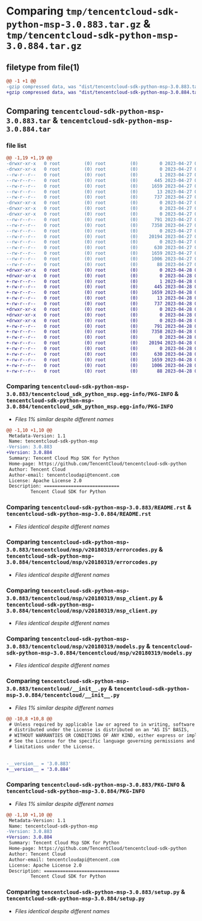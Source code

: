 # Comparing `tmp/tencentcloud-sdk-python-msp-3.0.883.tar.gz` & `tmp/tencentcloud-sdk-python-msp-3.0.884.tar.gz`

## filetype from file(1)

```diff
@@ -1 +1 @@
-gzip compressed data, was "dist/tencentcloud-sdk-python-msp-3.0.883.tar", last modified: Thu Apr 27 00:41:28 2023, max compression
+gzip compressed data, was "dist/tencentcloud-sdk-python-msp-3.0.884.tar", last modified: Fri Apr 28 02:31:42 2023, max compression
```

## Comparing `tencentcloud-sdk-python-msp-3.0.883.tar` & `tencentcloud-sdk-python-msp-3.0.884.tar`

### file list

```diff
@@ -1,19 +1,19 @@
-drwxr-xr-x   0 root         (0) root         (0)        0 2023-04-27 00:41:28.000000 tencentcloud-sdk-python-msp-3.0.883/
-drwxr-xr-x   0 root         (0) root         (0)        0 2023-04-27 00:41:28.000000 tencentcloud-sdk-python-msp-3.0.883/tencentcloud_sdk_python_msp.egg-info/
--rw-r--r--   0 root         (0) root         (0)        1 2023-04-27 00:41:28.000000 tencentcloud-sdk-python-msp-3.0.883/tencentcloud_sdk_python_msp.egg-info/dependency_links.txt
--rw-r--r--   0 root         (0) root         (0)      445 2023-04-27 00:41:28.000000 tencentcloud-sdk-python-msp-3.0.883/tencentcloud_sdk_python_msp.egg-info/SOURCES.txt
--rw-r--r--   0 root         (0) root         (0)     1659 2023-04-27 00:41:28.000000 tencentcloud-sdk-python-msp-3.0.883/tencentcloud_sdk_python_msp.egg-info/PKG-INFO
--rw-r--r--   0 root         (0) root         (0)       13 2023-04-27 00:41:28.000000 tencentcloud-sdk-python-msp-3.0.883/tencentcloud_sdk_python_msp.egg-info/top_level.txt
--rw-r--r--   0 root         (0) root         (0)      737 2023-04-27 00:41:28.000000 tencentcloud-sdk-python-msp-3.0.883/README.rst
-drwxr-xr-x   0 root         (0) root         (0)        0 2023-04-27 00:41:28.000000 tencentcloud-sdk-python-msp-3.0.883/tencentcloud/
-drwxr-xr-x   0 root         (0) root         (0)        0 2023-04-27 00:41:28.000000 tencentcloud-sdk-python-msp-3.0.883/tencentcloud/msp/
-drwxr-xr-x   0 root         (0) root         (0)        0 2023-04-27 00:41:28.000000 tencentcloud-sdk-python-msp-3.0.883/tencentcloud/msp/v20180319/
--rw-r--r--   0 root         (0) root         (0)      791 2023-04-27 00:41:28.000000 tencentcloud-sdk-python-msp-3.0.883/tencentcloud/msp/v20180319/errorcodes.py
--rw-r--r--   0 root         (0) root         (0)     7358 2023-04-27 00:41:28.000000 tencentcloud-sdk-python-msp-3.0.883/tencentcloud/msp/v20180319/msp_client.py
--rw-r--r--   0 root         (0) root         (0)        0 2023-04-27 00:41:28.000000 tencentcloud-sdk-python-msp-3.0.883/tencentcloud/msp/v20180319/__init__.py
--rw-r--r--   0 root         (0) root         (0)    20194 2023-04-27 00:41:28.000000 tencentcloud-sdk-python-msp-3.0.883/tencentcloud/msp/v20180319/models.py
--rw-r--r--   0 root         (0) root         (0)        0 2023-04-27 00:41:28.000000 tencentcloud-sdk-python-msp-3.0.883/tencentcloud/msp/__init__.py
--rw-r--r--   0 root         (0) root         (0)      630 2023-04-27 00:41:28.000000 tencentcloud-sdk-python-msp-3.0.883/tencentcloud/__init__.py
--rw-r--r--   0 root         (0) root         (0)     1659 2023-04-27 00:41:28.000000 tencentcloud-sdk-python-msp-3.0.883/PKG-INFO
--rw-r--r--   0 root         (0) root         (0)     1006 2023-04-27 00:41:28.000000 tencentcloud-sdk-python-msp-3.0.883/setup.py
--rw-r--r--   0 root         (0) root         (0)       88 2023-04-27 00:41:28.000000 tencentcloud-sdk-python-msp-3.0.883/setup.cfg
+drwxr-xr-x   0 root         (0) root         (0)        0 2023-04-28 02:31:42.000000 tencentcloud-sdk-python-msp-3.0.884/
+drwxr-xr-x   0 root         (0) root         (0)        0 2023-04-28 02:31:42.000000 tencentcloud-sdk-python-msp-3.0.884/tencentcloud_sdk_python_msp.egg-info/
+-rw-r--r--   0 root         (0) root         (0)        1 2023-04-28 02:31:42.000000 tencentcloud-sdk-python-msp-3.0.884/tencentcloud_sdk_python_msp.egg-info/dependency_links.txt
+-rw-r--r--   0 root         (0) root         (0)      445 2023-04-28 02:31:42.000000 tencentcloud-sdk-python-msp-3.0.884/tencentcloud_sdk_python_msp.egg-info/SOURCES.txt
+-rw-r--r--   0 root         (0) root         (0)     1659 2023-04-28 02:31:42.000000 tencentcloud-sdk-python-msp-3.0.884/tencentcloud_sdk_python_msp.egg-info/PKG-INFO
+-rw-r--r--   0 root         (0) root         (0)       13 2023-04-28 02:31:42.000000 tencentcloud-sdk-python-msp-3.0.884/tencentcloud_sdk_python_msp.egg-info/top_level.txt
+-rw-r--r--   0 root         (0) root         (0)      737 2023-04-28 02:31:41.000000 tencentcloud-sdk-python-msp-3.0.884/README.rst
+drwxr-xr-x   0 root         (0) root         (0)        0 2023-04-28 02:31:42.000000 tencentcloud-sdk-python-msp-3.0.884/tencentcloud/
+drwxr-xr-x   0 root         (0) root         (0)        0 2023-04-28 02:31:42.000000 tencentcloud-sdk-python-msp-3.0.884/tencentcloud/msp/
+drwxr-xr-x   0 root         (0) root         (0)        0 2023-04-28 02:31:42.000000 tencentcloud-sdk-python-msp-3.0.884/tencentcloud/msp/v20180319/
+-rw-r--r--   0 root         (0) root         (0)      791 2023-04-28 02:31:41.000000 tencentcloud-sdk-python-msp-3.0.884/tencentcloud/msp/v20180319/errorcodes.py
+-rw-r--r--   0 root         (0) root         (0)     7358 2023-04-28 02:31:41.000000 tencentcloud-sdk-python-msp-3.0.884/tencentcloud/msp/v20180319/msp_client.py
+-rw-r--r--   0 root         (0) root         (0)        0 2023-04-28 02:31:41.000000 tencentcloud-sdk-python-msp-3.0.884/tencentcloud/msp/v20180319/__init__.py
+-rw-r--r--   0 root         (0) root         (0)    20194 2023-04-28 02:31:41.000000 tencentcloud-sdk-python-msp-3.0.884/tencentcloud/msp/v20180319/models.py
+-rw-r--r--   0 root         (0) root         (0)        0 2023-04-28 02:31:41.000000 tencentcloud-sdk-python-msp-3.0.884/tencentcloud/msp/__init__.py
+-rw-r--r--   0 root         (0) root         (0)      630 2023-04-28 02:31:41.000000 tencentcloud-sdk-python-msp-3.0.884/tencentcloud/__init__.py
+-rw-r--r--   0 root         (0) root         (0)     1659 2023-04-28 02:31:42.000000 tencentcloud-sdk-python-msp-3.0.884/PKG-INFO
+-rw-r--r--   0 root         (0) root         (0)     1006 2023-04-28 02:31:41.000000 tencentcloud-sdk-python-msp-3.0.884/setup.py
+-rw-r--r--   0 root         (0) root         (0)       88 2023-04-28 02:31:42.000000 tencentcloud-sdk-python-msp-3.0.884/setup.cfg
```

### Comparing `tencentcloud-sdk-python-msp-3.0.883/tencentcloud_sdk_python_msp.egg-info/PKG-INFO` & `tencentcloud-sdk-python-msp-3.0.884/tencentcloud_sdk_python_msp.egg-info/PKG-INFO`

 * *Files 1% similar despite different names*

```diff
@@ -1,10 +1,10 @@
 Metadata-Version: 1.1
 Name: tencentcloud-sdk-python-msp
-Version: 3.0.883
+Version: 3.0.884
 Summary: Tencent Cloud Msp SDK for Python
 Home-page: https://github.com/TencentCloud/tencentcloud-sdk-python
 Author: Tencent Cloud
 Author-email: tencentcloudapi@tencent.com
 License: Apache License 2.0
 Description: ============================
         Tencent Cloud SDK for Python
```

### Comparing `tencentcloud-sdk-python-msp-3.0.883/README.rst` & `tencentcloud-sdk-python-msp-3.0.884/README.rst`

 * *Files identical despite different names*

### Comparing `tencentcloud-sdk-python-msp-3.0.883/tencentcloud/msp/v20180319/errorcodes.py` & `tencentcloud-sdk-python-msp-3.0.884/tencentcloud/msp/v20180319/errorcodes.py`

 * *Files identical despite different names*

### Comparing `tencentcloud-sdk-python-msp-3.0.883/tencentcloud/msp/v20180319/msp_client.py` & `tencentcloud-sdk-python-msp-3.0.884/tencentcloud/msp/v20180319/msp_client.py`

 * *Files identical despite different names*

### Comparing `tencentcloud-sdk-python-msp-3.0.883/tencentcloud/msp/v20180319/models.py` & `tencentcloud-sdk-python-msp-3.0.884/tencentcloud/msp/v20180319/models.py`

 * *Files identical despite different names*

### Comparing `tencentcloud-sdk-python-msp-3.0.883/tencentcloud/__init__.py` & `tencentcloud-sdk-python-msp-3.0.884/tencentcloud/__init__.py`

 * *Files 1% similar despite different names*

```diff
@@ -10,8 +10,8 @@
 # Unless required by applicable law or agreed to in writing, software
 # distributed under the License is distributed on an "AS IS" BASIS,
 # WITHOUT WARRANTIES OR CONDITIONS OF ANY KIND, either express or implied.
 # See the License for the specific language governing permissions and
 # limitations under the License.
 
 
-__version__ = '3.0.883'
+__version__ = '3.0.884'
```

### Comparing `tencentcloud-sdk-python-msp-3.0.883/PKG-INFO` & `tencentcloud-sdk-python-msp-3.0.884/PKG-INFO`

 * *Files 1% similar despite different names*

```diff
@@ -1,10 +1,10 @@
 Metadata-Version: 1.1
 Name: tencentcloud-sdk-python-msp
-Version: 3.0.883
+Version: 3.0.884
 Summary: Tencent Cloud Msp SDK for Python
 Home-page: https://github.com/TencentCloud/tencentcloud-sdk-python
 Author: Tencent Cloud
 Author-email: tencentcloudapi@tencent.com
 License: Apache License 2.0
 Description: ============================
         Tencent Cloud SDK for Python
```

### Comparing `tencentcloud-sdk-python-msp-3.0.883/setup.py` & `tencentcloud-sdk-python-msp-3.0.884/setup.py`

 * *Files identical despite different names*

